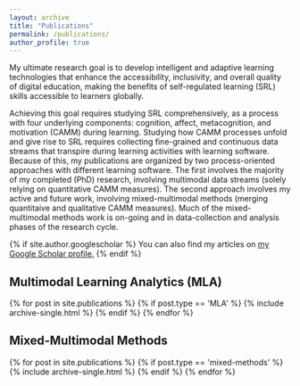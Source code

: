 ```yaml
---
layout: archive
title: "Publications"
permalink: /publications/
author_profile: true
---
```


My ultimate research goal is to develop intelligent and adaptive learning technologies that enhance the accessibility, inclusivity, and overall quality of digital education, making the benefits of self-regulated learning (SRL) skills accessible to learners globally.

Achieving this goal requires studying SRL comprehensively, as a process with four underlying components: cognition, affect, metacognition, and motivation (CAMM) during learning. Studying how CAMM processes unfold and give rise to SRL requires collecting fine-grained and continuous data streams that transpire during learning activities with learning software. Because of this, my publications are organized by two process-oriented approaches with different learning software. The first involves the majority of my completed (PhD) research, involving multimodal data streams (solely relying on quantitative CAMM measures). The second approach involves my active and future work, involving mixed-multimodal methods (merging quantitaive and qualitative CAMM measures). Much of the mixed-multimodal methods work is on-going and in data-collection and analysis phases of the research cycle.

{% if site.author.googlescholar %}
  You can also find my articles on <u><a href="{{site.author.googlescholar}}">my Google Scholar profile</a>.</u>
{% endif %}

## Multimodal Learning Analytics (MLA)
{% for post in site.publications %}
  {% if post.type == 'MLA' %}
    {% include archive-single.html %}
  {% endif %}
{% endfor %}

## Mixed-Multimodal Methods
{% for post in site.publications %}
  {% if post.type == 'mixed-methods' %}
    {% include archive-single.html %}
  {% endif %}
{% endfor %}
